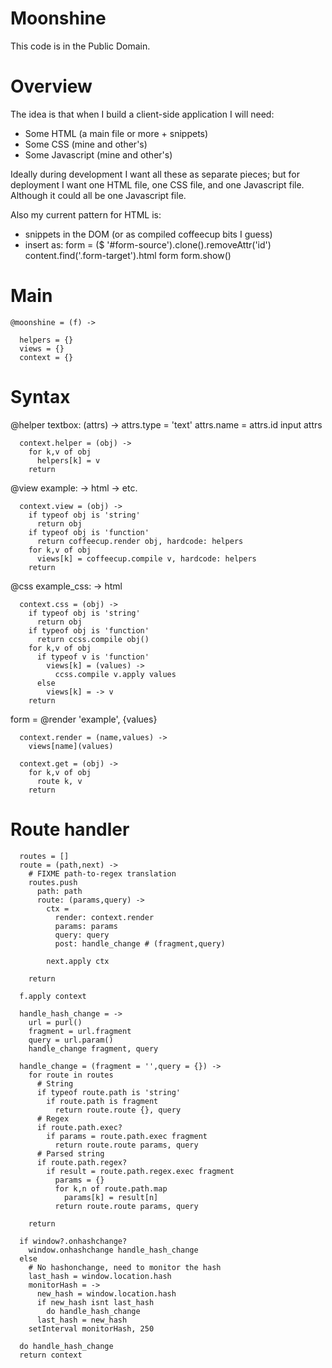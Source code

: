 Moonshine
=========

This code is in the Public Domain.

Overview
========

The idea is that when I build a client-side application I will need:

- Some HTML (a main file or more + snippets)
- Some CSS (mine and other's)
- Some Javascript (mine and other's)

Ideally during development I want all these as separate pieces; but for deployment I want one HTML file, one CSS file, and one Javascript file. Although it could all be one Javascript file.

Also my current pattern for HTML is:

* snippets in the DOM (or as compiled coffeecup bits I guess)
* insert as:
  form = ($ '#form-source').clone().removeAttr('id')
  content.find('.form-target').html form
  form.show()

Main
====

    @moonshine = (f) ->

      helpers = {}
      views = {}
      context = {}

Syntax
======

@helper textbox: (attrs) ->
  attrs.type = 'text'
  attrs.name = attrs.id
  input attrs

      context.helper = (obj) ->
        for k,v of obj
          helpers[k] = v
        return

@view example: ->
  html -> etc.

      context.view = (obj) ->
        if typeof obj is 'string'
          return obj
        if typeof obj is 'function'
          return coffeecup.render obj, hardcode: helpers
        for k,v of obj
          views[k] = coffeecup.compile v, hardcode: helpers
        return

@css example_css: ->
  html

      context.css = (obj) ->
        if typeof obj is 'string'
          return obj
        if typeof obj is 'function'
          return ccss.compile obj()
        for k,v of obj
          if typeof v is 'function'
            views[k] = (values) ->
              ccss.compile v.apply values
          else
            views[k] = -> v
        return

form = @render 'example', {values}

      context.render = (name,values) ->
        views[name](values)

      context.get = (obj) ->
        for k,v of obj
          route k, v
        return

Route handler
=============

      routes = []
      route = (path,next) ->
        # FIXME path-to-regex translation
        routes.push
          path: path
          route: (params,query) ->
            ctx =
              render: context.render
              params: params
              query: query
              post: handle_change # (fragment,query)

            next.apply ctx

        return

      f.apply context

      handle_hash_change = ->
        url = purl()
        fragment = url.fragment
        query = url.param()
        handle_change fragment, query

      handle_change = (fragment = '',query = {}) ->
        for route in routes
          # String
          if typeof route.path is 'string'
            if route.path is fragment
              return route.route {}, query
          # Regex
          if route.path.exec?
            if params = route.path.exec fragment
              return route.route params, query
          # Parsed string
          if route.path.regex?
            if result = route.path.regex.exec fragment
              params = {}
              for k,n of route.path.map
                params[k] = result[n]
              return route.route params, query

        return

      if window?.onhashchange?
        window.onhashchange handle_hash_change
      else
        # No hashonchange, need to monitor the hash
        last_hash = window.location.hash
        monitorHash = ->
          new_hash = window.location.hash
          if new_hash isnt last_hash
            do handle_hash_change
          last_hash = new_hash
        setInterval monitorHash, 250

      do handle_hash_change
      return context
